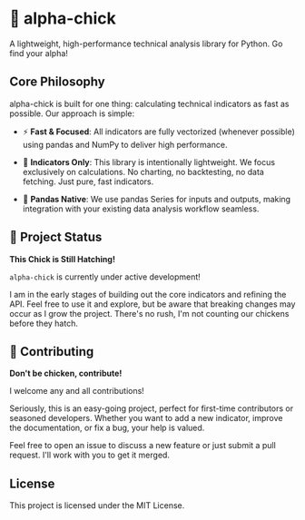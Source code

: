 # 🐣 alpha-chick
A lightweight, high-performance technical analysis library for Python. Go find your alpha!

## Core Philosophy
alpha-chick is built for one thing: calculating technical indicators as fast as possible. Our approach is simple:

- ⚡ **Fast & Focused**: All indicators are fully vectorized (whenever possible) using pandas and NumPy to deliver high performance.

- 🎯 **Indicators Only**: This library is intentionally lightweight. We focus exclusively on calculations. No charting, no backtesting, no data fetching. Just pure, fast indicators.

- 🐼 **Pandas Native**: We use pandas Series for inputs and outputs, making integration with your existing data analysis workflow seamless.

## 🚧 Project Status
**This Chick is Still Hatching!**

`alpha-chick` is currently under active development!

I am in the early stages of building out the core indicators and refining the API. Feel free to use it and explore, but be aware that breaking changes may occur as I grow the project. There's no rush, I'm not counting our chickens before they hatch.


## 🤝 Contributing
**Don't be chicken, contribute!**

I welcome any and all contributions!

Seriously, this is an easy-going project, perfect for first-time contributors or seasoned developers. Whether you want to add a new indicator, improve the documentation, or fix a bug, your help is valued.

Feel free to open an issue to discuss a new feature or just submit a pull request. I'll work with you to get it merged.

## License
This project is licensed under the MIT License.